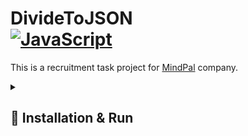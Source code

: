 # DivideToJSON <div> [![JavaScript](https://shields.io/badge/JavaScript-black?logo=JavaScript&logoColor=F7DF1E)](https://developer.mozilla.org/en-US/docs/Web/JavaScript) </div>

This is a recruitment task project for [MindPal](https://mindpal.co) company.


<details><summary> <h2>  🚀 Installation & Run  </summary>

• Clone this repository from divide-to-json branch.

```
git clone -b divide-to-json https://github.com/SzymCode/RecruitmentTasks.git
```

• Run index.js using node:

```
node index.js
```

</details>
